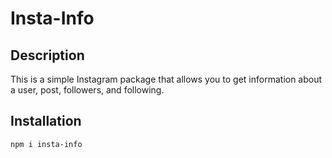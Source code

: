 # Insta-Info

## Description

This is a simple Instagram package that allows you to get information about a user, post, followers, and following.

## Installation

```bash
npm i insta-info
```
